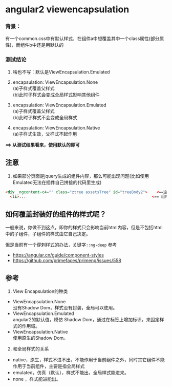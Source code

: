 angular2 viewencapsulation
==

### 背景：
有一个common.css中有默认样式，在组件a中想覆盖其中一个class属性(部分属性)，而组件b中还是用默认的

### 测试结论

 1. 啥也不写：默认是ViewEncapsulation.Emulated

2. encapsulation: ViewEncapsulation.None  
 (a)子样式覆盖父样式  
 (b)此时子样式会变成全局样式影响其他组件

3. encapsulation: ViewEncapsulation.Emulated  
 (a)子样式覆盖父样式  
 (b)此时子样式不会变成全局样式

1. encapsulation: ViewEncapsulation.Native  
 (a)子样式生效，父样式不起作用

**==> 从测试结果看来，使用默认的即可**

## 注意
1. 如果部分页面是jquery生成的组件内容，那么可能出现问题(比如使用Emulated无法在插件自己拼接的代码里生成)
```html
<div _ngcontent-c4="" class="ztree assetsTree" id="treeBody2">    <==这里生成的是加了`_ngcontent-c4`的
  <li>...                                                       <== 组件自己拼接的没有对应的标识
```

## 如何覆盖封装好的组件的样式呢？
一般来说，你做不到这点，即你的样式只会影响当前html内容，但是不包括html中的子组件，子组件的样式由它自己决定。

但是当前有一个穿刺样式的办法，关键字`::ng-deep`
参考
- https://angular.cn/guide/component-styles
- https://github.com/primefaces/primeng/issues/558

## 参考
1. View Encapsulation的种类  
- ViewEncapsulation.None  
  没有Shadow Dom，样式没有封装，全局可以使用。
- ViewEncapsulation.Emulated  
  angular2的默认值，模仿 Shadow Dom，通过在标签上增加标识，来固定样式的作用域。
- ViewEncapsulation.Native  
  使用原生的Shadow Dom。

2. 和全局样式的关系
- native，原生，样式不进不出，不能作用于当前组件之外，同时其它组件不能作用于当前组件，主要是指全局样式
- emulated，仿真（默认），样式不能出，全局样式能进来。
- none ，样式能进能出。
